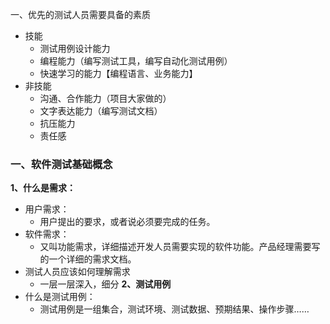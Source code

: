一、优先的测试人员需要具备的素质
- 技能
	- 测试用例设计能力
	- 编程能力（编写测试工具，编写自动化测试用例）
	- 快速学习的能力【编程语言、业务能力】
- 非技能
	- 沟通、合作能力（项目大家做的）
	- 文字表达能力（编写测试文档）
	- 抗压能力
	- 责任感
### 一、软件测试基础概念

**1、什么是需求：**
- 用户需求：
	- 用户提出的要求，或者说必须要完成的任务。
- 软件需求：
	- 又叫功能需求，详细描述开发人员需要实现的软件功能。产品经理需要写的一个详细的需求文档。
- 测试人员应该如何理解需求
	- 一层一层深入，细分
**2、测试用例**
- 什么是测试用例：
	- 测试用例是一组集合，测试环境、测试数据、预期结果、操作步骤……
